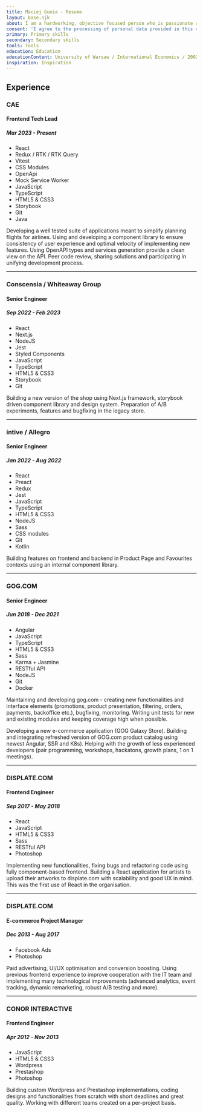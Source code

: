 ```yaml
---
title: Maciej Gunia - Resume
layout: base.njk
about: I am a hardworking, objective focused person who is passionate about his work. Having combined 12 years of experience in both frontend development as well as bussines/leadership, I feel like I can better understand my role in solving problems and providing solutions. Most of my experience is related to e-commerce but I did a fair bit of SASS development and I am constantly looking for new challenges that will help me grow. I always try to keep my mind open, be flexible and think out of the box.
consent: 'I agree to the processing of personal data provided in this document for realising the recruitment process pursuant to the Personal Data Protection Act of 10 May 2018 (Journal of Laws 2018, item 1000) and in agreement with Regulation (EU) 2016/679 of the European Parliament and of the Council of 27 April 2016 on the protection of natural persons with regard to the processing of personal data and on the free movement of such data, and repealing Directive 95/46/EC (General Data Protection Regulation).'
primary: Primary skills
secondary: Secondary skills
tools: Tools
education: Education
educationContent: University of Warsaw / International Economics / 2002 - 2007
inspiration: Inspiration
---
```


## Experience

### CAE

#### Frontend Tech Lead

##### Mar 2023 - Present

- React
- Redux / RTK / RTK Query
- Vitest
- CSS Modules
- OpenApi
- Mock Service Worker
- JavaScript
- TypeScript
- HTML5 & CSS3
- Storybook
- Git
- Java

Developing a well tested suite of applications meant to simplify planning flights for airlines. Using and developing a component library to ensure consistency of user experience and optimal velocity of implementing new features. Using OpenAPI types and services generation provide a clean view on the API. Peer code review, sharing solutions and participating in unifying development process.

---

### Conscensia / Whiteaway Group

#### Senior Engineer

##### Sep 2022 - Feb 2023

- React
- Next.js
- NodeJS
- Jest
- Styled Components
- JavaScript
- TypeScript
- HTML5 & CSS3
- Storybook
- Git

Building a new version of the shop using Next.js framework, storybook driven component library and design system. Preparation of A/B experiments, features and bugfixing in the legacy store.

---

### intive / Allegro

#### Senior Engineer

##### Jan 2022 - Aug 2022

- React
- Preact
- Redux
- Jest
- JavaScript
- TypeScript
- HTML5 & CSS3
- NodeJS
- Sass
- CSS modules
- Git
- Kotlin

Building features on frontend and backend in Product Page and Favourites contexts using an internal component library.

---

### GOG.COM

#### Senior Engineer

##### Jun 2018 - Dec 2021

- Angular
- JavaScript
- TypeScript
- HTML5 & CSS3
- Sass
- Karma + Jasmine
- RESTful API
- NodeJS
- Git
- Docker

Maintaining and developing gog.com - creating new functionalities and interface elements (promotions, product presentation, filtering, orders, payments, backoffice etc.), bugfixing, monitoring. Writing unit tests for new and existing modules and keeping coverage high when possible.

Developing a new e-commerce application (GOG Galaxy Store). Building and integrating refreshed version of GOG.com product catalog using newest Angular, SSR and K8s). Helping with the growth of less experienced developers (pair programming, workshops, hackatons, growth plans, 1 on 1 meetings).

---

### DISPLATE.COM

#### Frontend Engineer

##### Sep 2017 - May 2018

- React
- JavaScript
- HTML5 & CSS3
- Sass
- RESTful API
- Photoshop

Implementing new functionalities, fixing bugs and refactoring code using fully component-based frontend. Building a React application for artists to upload their artworks to displate.com with scalability and good UX in mind. This was the first use of React in the organisation.

---

### DISPLATE.COM

#### E-commerce Project Manager

##### Dec 2013 - Aug 2017

- Facebook Ads
- Photoshop

Paid advertising, UI/UX optimisation and conversion boosting. Using previous frontend experience to improve cooperation with the IT team and implementing many technological improvements (advanced analytics, event tracking, dynamic remarketing, robust A/B testing and more).

---

### CONOR INTERACTIVE

#### Frontend Engineer

##### Apr 2012 - Nov 2013

- JavaScript
- HTML5 & CSS3
- Wordpress
- Prestashop
- Photoshop

Building custom Wordpress and Prestashop implementations, coding designs and functionalities from scratch with short deadlines and great quality. Working with different teams created on a per-project basis.

